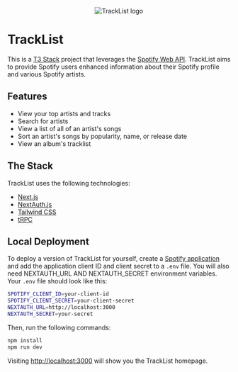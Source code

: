 <p align="center">
  <img src="https://github.com/blairmcalpine/tracklist/assets/97198784/b9414034-39c9-42f0-b173-d17aebca6c54" alt="TrackList logo"/>
</p>

# TrackList

This is a [T3 Stack](https://create.t3.gg/) project that leverages the [Spotify Web API](https://developer.spotify.com/). TrackList aims to provide Spotify users enhanced information about their Spotify profile and various Spotify artists.


## Features

- View your top artists and tracks
- Search for artists
- View a list of all of an artist's songs
- Sort an artist's songs by popularity, name, or release date
- View an album's tracklist

## The Stack

TrackList uses the following technologies:

- [Next.js](https://nextjs.org)
- [NextAuth.js](https://next-auth.js.org)
- [Tailwind CSS](https://tailwindcss.com)
- [tRPC](https://trpc.io)

## Local Deployment

To deploy a version of TrackList for yourself, create a [Spotify application](https://developer.spotify.com/dashboard/create) and add the application client ID and client secret to a `.env` file. You will also need NEXTAUTH_URL AND NEXTAUTH_SECRET environment variables. Your `.env` file should look like this:

```bash
SPOTIFY_CLIENT_ID=your-client-id
SPOTIFY_CLIENT_SECRET=your-client-secret
NEXTAUTH_URL=http://localhost:3000
NEXTAUTH_SECRET=your-secret
```

Then, run the following commands:

```bash
npm install
npm run dev
```

Visiting [http://localhost:3000](http://localhost:3000) will show you the TrackList homepage.

